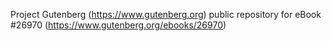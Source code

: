 Project Gutenberg (https://www.gutenberg.org) public repository for eBook #26970 (https://www.gutenberg.org/ebooks/26970)
